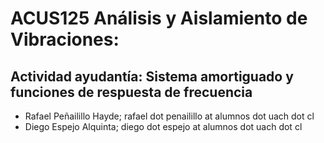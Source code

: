 # ACUS125 Análisis y Aislamiento de Vibraciones: 
## Actividad ayudantía: Sistema amortiguado y funciones de respuesta de frecuencia

- Rafael Peñailillo Hayde; rafael dot penailillo at alumnos dot uach dot cl
- Diego Espejo Alquinta; diego dot espejo at alumnos dot uach dot cl
